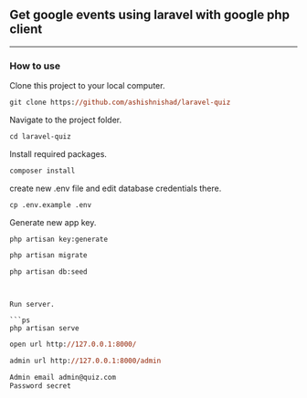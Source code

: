 ## Get google events using laravel with google php client

-----

### How to use

Clone this project to your local computer.

```ps
git clone https://github.com/ashishnishad/laravel-quiz
```

Navigate to the project folder.

```ps
cd laravel-quiz
```

Install required packages.

```ps
composer install
```
create new .env file and edit database credentials there.

```ps
cp .env.example .env
```

Generate new app key.

```ps
php artisan key:generate
```

```ps
php artisan migrate
```

```ps
php artisan db:seed
```

```


Run server.

```ps
php artisan serve
```

```ps
open url http://127.0.0.1:8000/
```

```ps
admin url http://127.0.0.1:8000/admin
```

```ps
Admin email admin@quiz.com
Password secret
```